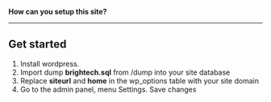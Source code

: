 **How can you setup this site?**

---

## Get started

1. Install wordpress.
2. Import dump **brightech.sql** from /dump into your site database
3. Replace **siteurl** and **home** in the wp_options table with your site domain
4. Go to the admin panel, menu Settings. Save changes